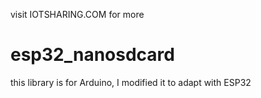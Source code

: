 visit IOTSHARING.COM for more
# esp32_nanosdcard
this library is for Arduino, I modified it to adapt with ESP32
